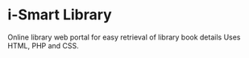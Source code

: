 # i-Smart Library
Online library web portal for easy retrieval of library book details
Uses HTML, PHP and CSS.
